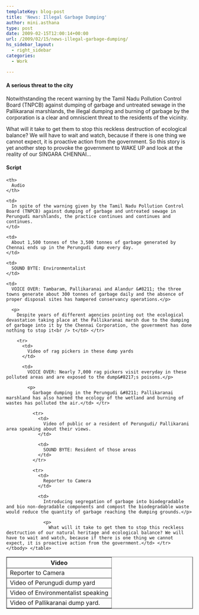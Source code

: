 ```yaml
---
templateKey: blog-post
title: 'News: Illegal Garbage Dumping'
author: mini.asthana
type: post
date: 2009-02-15T12:00:14+00:00
url: /2009/02/15/news-illegal-garbage-dumping/
hs_sidebar_layout:
  - right_sidebar
categories:
  - Work

---
```

#### A serious threat to the city

Notwithstanding the recent warning by the Tamil Nadu Pollution Control Board (TNPCB) against dumping of garbage and untreated sewage in the Pallikaranai marshlands, the illegal dumping and burning of garbage by the corporation is a clear and omniscient threat to the residents of the vicinity.

What will it take to get them to stop this reckless destruction of ecological balance? We will have to wait and watch, because if there is one thing we cannot expect, it is proactive action from the government. So this story is yet another step to provoke the government to WAKE UP and look at the reality of our SINGARA CHENNAI…

#### Script

<table border="1" width="100%">
  <tr>
    <th>
      Video
    </th>
    
    <th>
      Audio
    </th>
  </tr>
  
  <tr>
    <td>
      Reporter to Camera
    </td>
    
    <td>
      In spite of the warning given by the Tamil Nadu Pollution Control Board (TNPCB) against dumping of garbage and untreated sewage in Perungudi marshlands, the practice continues and continues and continues.
    </td>
  </tr>
  
  <tr>
    <td>
      Video of Perungudi dump yard
    </td>
    
    <td>
      About 1,500 tonnes of the 3,500 tonnes of garbage generated by Chennai ends up in the Perungudi dump every day.
    </td>
  </tr>
  
  <tr>
    <td>
      Video of Environmentalist speaking
    </td>
    
    <td>
      SOUND BYTE: Environmentalist
    </td>
  </tr>
  
  <tr>
    <td>
      Video of Pallikaranai dump yard.
    </td>
    
    <td>
      VOICE OVER: Tambaram, Pallikaranai and Alandur &#8211; the three towns generate about 300 tonnes of garbage daily and the absence of proper disposal sites has hampered conservancy operations.</p> 
      
      <p>
        Despite years of different agencies pointing out the ecological devastation taking place at the Pallikaranai marsh due to the dumping of garbage into it by the Chennai Corporation, the government has done nothing to stop it<br /> t</td> </tr> 
        
        <tr>
          <td>
            Video of rag pickers in these dump yards
          </td>
          
          <td>
            VOICE OVER: Nearly 7,000 rag pickers visit everyday in these polluted areas and are exposed to the dump&#8217;s poisons.</p> 
            
            <p>
              Garbage dumping in the Perungudi &#8211; Pallikaranai marshland has also harmed the ecology of the wetland and burning of wastes has polluted the air.</td> </tr> 
              
              <tr>
                <td>
                  Video of public or a resident of Perungudi/ Pallikarani area speaking about their views.
                </td>
                
                <td>
                  SOUND BYTE: Resident of those areas
                </td>
              </tr>
              
              <tr>
                <td>
                  Reporter to Camera
                </td>
                
                <td>
                  Introducing segregation of garbage into biodegradable and bio non-degradable components and compost the biodegradable waste would reduce the quantity of garbage reaching the dumping grounds.</p> 
                  
                  <p>
                    What will it take to get them to stop this reckless destruction of our natural heritage and ecological balance? We will have to wait and watch, because if there is one thing we cannot expect, it is proactive action from the government.</td> </tr> </tbody> </table>